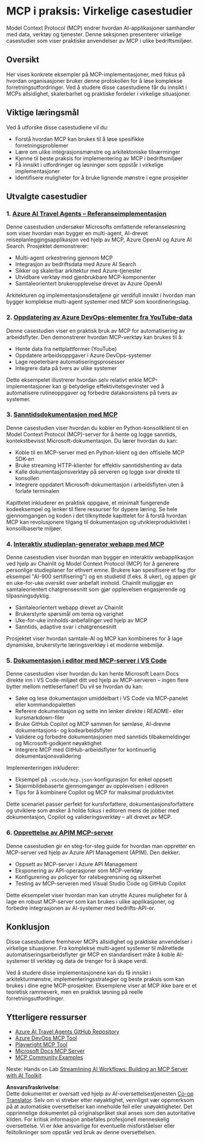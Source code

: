 <!--
CO_OP_TRANSLATOR_METADATA:
{
  "original_hash": "873741da08dd6537858d5e14c3a386e1",
  "translation_date": "2025-07-04T17:43:04+00:00",
  "source_file": "09-CaseStudy/README.md",
  "language_code": "no"
}
-->
# MCP i praksis: Virkelige casestudier

Model Context Protocol (MCP) endrer hvordan AI-applikasjoner samhandler med data, verktøy og tjenester. Denne seksjonen presenterer virkelige casestudier som viser praktiske anvendelser av MCP i ulike bedriftsmiljøer.

## Oversikt

Her vises konkrete eksempler på MCP-implementasjoner, med fokus på hvordan organisasjoner bruker denne protokollen for å løse komplekse forretningsutfordringer. Ved å studere disse casestudiene får du innsikt i MCPs allsidighet, skalerbarhet og praktiske fordeler i virkelige situasjoner.

## Viktige læringsmål

Ved å utforske disse casestudiene vil du:

- Forstå hvordan MCP kan brukes til å løse spesifikke forretningsproblemer
- Lære om ulike integrasjonsmønstre og arkitektoniske tilnærminger
- Kjenne til beste praksis for implementering av MCP i bedriftsmiljøer
- Få innsikt i utfordringer og løsninger som oppstår i virkelige implementasjoner
- Identifisere muligheter for å bruke lignende mønstre i egne prosjekter

## Utvalgte casestudier

### 1. [Azure AI Travel Agents – Referanseimplementasjon](./travelagentsample.md)

Denne casestudien undersøker Microsofts omfattende referanseløsning som viser hvordan man bygger en multi-agent, AI-drevet reiseplanleggingsapplikasjon ved hjelp av MCP, Azure OpenAI og Azure AI Search. Prosjektet demonstrerer:

- Multi-agent orkestrering gjennom MCP
- Integrasjon av bedriftsdata med Azure AI Search
- Sikker og skalerbar arkitektur med Azure-tjenester
- Utvidbare verktøy med gjenbrukbare MCP-komponenter
- Samtaleorientert brukeropplevelse drevet av Azure OpenAI

Arkitekturen og implementasjonsdetaljene gir verdifull innsikt i hvordan man bygger komplekse multi-agent systemer med MCP som koordineringslag.

### 2. [Oppdatering av Azure DevOps-elementer fra YouTube-data](./UpdateADOItemsFromYT.md)

Denne casestudien viser en praktisk bruk av MCP for automatisering av arbeidsflyter. Den demonstrerer hvordan MCP-verktøy kan brukes til å:

- Hente data fra nettplattformer (YouTube)
- Oppdatere arbeidsoppgaver i Azure DevOps-systemer
- Lage repeterbare automatiseringsprosesser
- Integrere data på tvers av ulike systemer

Dette eksempelet illustrerer hvordan selv relativt enkle MCP-implementasjoner kan gi betydelige effektivitetsgevinster ved å automatisere rutineoppgaver og forbedre datakonsistens på tvers av systemer.

### 3. [Sanntidsdokumentasjon med MCP](./docs-mcp/README.md)

Denne casestudien viser hvordan du kobler en Python-konsollklient til en Model Context Protocol (MCP)-server for å hente og logge sanntids, kontekstbevisst Microsoft-dokumentasjon. Du lærer hvordan du kan:

- Koble til en MCP-server med en Python-klient og den offisielle MCP SDK-en
- Bruke streaming HTTP-klienter for effektiv sanntidshenting av data
- Kalle dokumentasjonsverktøy på serveren og logge svar direkte til konsollen
- Integrere oppdatert Microsoft-dokumentasjon i arbeidsflyten uten å forlate terminalen

Kapittelet inkluderer en praktisk oppgave, et minimalt fungerende kodeeksempel og lenker til flere ressurser for dypere læring. Se hele gjennomgangen og koden i det tilknyttede kapittelet for å forstå hvordan MCP kan revolusjonere tilgang til dokumentasjon og utviklerproduktivitet i konsollbaserte miljøer.

### 4. [Interaktiv studieplan-generator webapp med MCP](./docs-mcp/README.md)

Denne casestudien viser hvordan man bygger en interaktiv webapplikasjon ved hjelp av Chainlit og Model Context Protocol (MCP) for å generere personlige studieplaner for ethvert emne. Brukere kan spesifisere et fag (for eksempel "AI-900 sertifisering") og en studietid (f.eks. 8 uker), og appen gir en uke-for-uke oversikt over anbefalt innhold. Chainlit muliggjør en samtaleorientert chatgrensesnitt som gjør opplevelsen engasjerende og tilpasningsdyktig.

- Samtaleorientert webapp drevet av Chainlit
- Brukerstyrte spørsmål om tema og varighet
- Uke-for-uke innholds-anbefalinger ved hjelp av MCP
- Sanntids, adaptive svar i chatgrensesnitt

Prosjektet viser hvordan samtale-AI og MCP kan kombineres for å lage dynamiske, brukerstyrte læringsverktøy i et moderne webmiljø.

### 5. [Dokumentasjon i editor med MCP-server i VS Code](./docs-mcp/README.md)

Denne casestudien viser hvordan du kan hente Microsoft Learn Docs direkte inn i VS Code-miljøet ditt ved hjelp av MCP-serveren – ingen flere bytter mellom nettleserfaner! Du vil se hvordan du kan:

- Søke og lese dokumentasjon umiddelbart i VS Code via MCP-panelet eller kommandopaletten
- Referere dokumentasjon og sette inn lenker direkte i README- eller kursmarkdown-filer
- Bruke GitHub Copilot og MCP sammen for sømløse, AI-drevne dokumentasjons- og kodearbeidsflyter
- Validere og forbedre dokumentasjonen med sanntids tilbakemeldinger og Microsoft-godkjent nøyaktighet
- Integrere MCP med GitHub-arbeidsflyter for kontinuerlig dokumentasjonsvalidering

Implementeringen inkluderer:
- Eksempel på `.vscode/mcp.json`-konfigurasjon for enkel oppsett
- Skjermbildebaserte gjennomganger av opplevelsen i editoren
- Tips for å kombinere Copilot og MCP for maksimal produktivitet

Dette scenariet passer perfekt for kursforfattere, dokumentasjonsforfattere og utviklere som ønsker å holde fokus i editoren mens de jobber med dokumentasjon, Copilot og valideringsverktøy – alt drevet av MCP.

### 6. [Opprettelse av APIM MCP-server](./apimsample.md)

Denne casestudien gir en steg-for-steg guide for hvordan man oppretter en MCP-server ved hjelp av Azure API Management (APIM). Den dekker:

- Oppsett av MCP-server i Azure API Management
- Eksponering av API-operasjoner som MCP-verktøy
- Konfigurering av policyer for ratebegrensning og sikkerhet
- Testing av MCP-serveren med Visual Studio Code og GitHub Copilot

Dette eksempelet viser hvordan man kan utnytte Azures muligheter for å lage en robust MCP-server som kan brukes i ulike applikasjoner, og forbedre integrasjonen av AI-systemer med bedrifts-API-er.

## Konklusjon

Disse casestudiene fremhever MCPs allsidighet og praktiske anvendelser i virkelige situasjoner. Fra komplekse multi-agent systemer til målrettede automatiseringsarbeidsflyter gir MCP en standardisert måte å koble AI-systemer til verktøy og data de trenger for å skape verdi.

Ved å studere disse implementasjonene kan du få innsikt i arkitekturmønstre, implementeringsstrategier og beste praksis som kan brukes i dine egne MCP-prosjekter. Eksemplene viser at MCP ikke bare er et teoretisk rammeverk, men en praktisk løsning på reelle forretningsutfordringer.

## Ytterligere ressurser

- [Azure AI Travel Agents GitHub Repository](https://github.com/Azure-Samples/azure-ai-travel-agents)
- [Azure DevOps MCP Tool](https://github.com/microsoft/azure-devops-mcp)
- [Playwright MCP Tool](https://github.com/microsoft/playwright-mcp)
- [Microsoft Docs MCP Server](https://github.com/MicrosoftDocs/mcp)
- [MCP Community Examples](https://github.com/microsoft/mcp)

Neste: Hands on Lab [Streamlining AI Workflows: Building an MCP Server with AI Toolkit](../10-StreamliningAIWorkflowsBuildingAnMCPServerWithAIToolkit/README.md)

**Ansvarsfraskrivelse**:  
Dette dokumentet er oversatt ved hjelp av AI-oversettelsestjenesten [Co-op Translator](https://github.com/Azure/co-op-translator). Selv om vi streber etter nøyaktighet, vennligst vær oppmerksom på at automatiske oversettelser kan inneholde feil eller unøyaktigheter. Det opprinnelige dokumentet på originalspråket skal anses som den autoritative kilden. For kritisk informasjon anbefales profesjonell menneskelig oversettelse. Vi er ikke ansvarlige for eventuelle misforståelser eller feiltolkninger som oppstår ved bruk av denne oversettelsen.